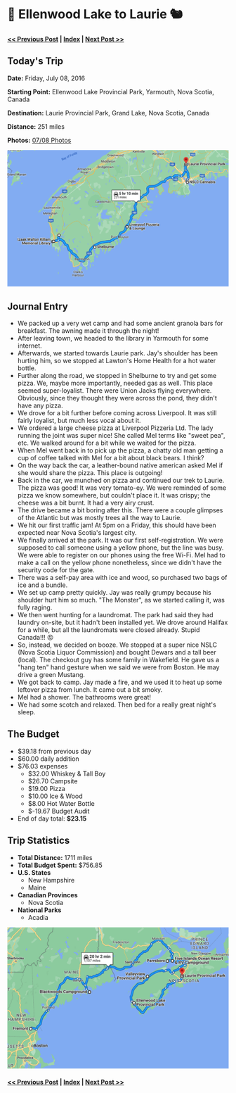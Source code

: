 # 🐥  Ellenwood Lake to Laurie 🐿

#### [<< Previous Post](07-07.md) | [Index](../../README.md) | [Next Post >>](07-09.md)

## Today's Trip

**Date:** Friday, July 08, 2016

**Starting Point:** Ellenwood Lake Provincial Park, Yarmouth, Nova Scotia, Canada

**Destination:** Laurie Provincial Park, Grand Lake, Nova Scotia, Canada

**Distance:** 251 miles

**Photos:** [07/08 Photos](https://jay-d.me/2016RT-07-08)

![map from Ellenwood Lake to Laurie](../maps/day/07-08.png "day map")

##  

## Journal Entry

* We packed up a very wet camp and had some ancient granola bars for breakfast. The awning made it through the night!
* After leaving town, we headed to the library in Yarmouth for some internet.
* Afterwards, we started towards Laurie park. Jay's shoulder has been hurting him, so we stopped at Lawton's Home Health for a hot water bottle.
* Further along the road, we stopped in Shelburne to try and get some pizza. We, maybe more importantly, needed gas as well. This place seemed super-loyalist. There were Union Jacks flying everywhere. Obviously, since they thought they were across the pond, they didn't have any pizza.
* We drove for a bit further before coming across Liverpool. It was still fairly loyalist, but much less vocal about it.
* We ordered a large cheese pizza at Liverpool Pizzeria Ltd. The lady running the joint was super nice! She called Mel terms like "sweet pea", etc. We walked around for a bit while we waited for the pizza.
* When Mel went back in to pick up the pizza, a chatty old man getting a cup of coffee talked with Mel for a bit about black bears. I think?
* On the way back the car, a leather-bound native american asked Mel if she would share the pizza. This place is outgoing!
* Back in the car, we munched on pizza and continued our trek to Laurie. The pizza was good! It was very tomato-ey. We were reminded of some pizza we know somewhere, but couldn't place it. It was crispy; the cheese was a bit burnt. It had a very airy crust.
* The drive became a bit boring after this. There were a couple glimpses of the Atlantic but was mostly trees all the way to Laurie.
* We hit our first traffic jam! At 5pm on a Friday, this should have been expected near Nova Scotia's largest city.
* We finally arrived at the park. It was our first self-registration. We were supposed to call someone using a yellow phone, but the line was busy. We were able to register on our phones using the free Wi-Fi. Mel had to make a call on the yellow phone nonetheless, since we didn't have the security code for the gate.
* There was a self-pay area with ice and wood, so purchased two bags of ice and a bundle.
* We set up camp pretty quickly. Jay was really grumpy because his shoulder hurt him so much. "The Monster", as we started calling it, was fully raging.
* We then went hunting for a laundromat. The park had said they had laundry on-site, but it hadn't been installed yet. We drove around Halifax for a while, but all the laundromats were closed already. Stupid Canada!!! 😡
* So, instead, we decided on booze. We stopped at a super nice NSLC (Nova Scotia Liquor Commission) and bought Dewars and a tall beer (local). The checkout guy has some family in Wakefield. He gave us a "hang ten" hand gesture when we said we were from Boston. He may drive a green Mustang.
* We got back to camp. Jay made a fire, and we used it to heat up some leftover pizza from lunch. It came out a bit smoky.
* Mel had a shower. The bathrooms were great!
* We had some scotch and relaxed. Then bed for a really great night's sleep.

## The Budget

* $39.18 from previous day
* $60.00 daily addition
* $76.03 expenses
  * $32.00	Whiskey & Tall Boy
  * $26.70	Campsite
  * $19.00	Pizza
  * $10.00	Ice & Wood
  * $8.00	Hot Water Bottle
  * $-19.67	Budget Audit
* End of day total: **$23.15**

## Trip Statistics

* **Total Distance:** 1711 miles
* **Total Budget Spent:** $756.85
* **U.S. States**
  * New Hampshire
  * Maine
* **Canadian Provinces**
  * Nova Scotia
* **National Parks**
  * Acadia

![total trip from Fremont to Laurie](../maps/total/07-08-total.png "total trip map")

#### [<< Previous Post](07-07.md) | [Index](../../README.md) | [Next Post >>](07-09.md)

